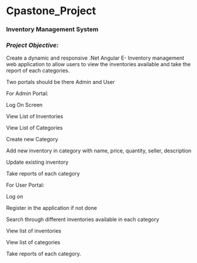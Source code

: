 #  Cpastone_Project

### Inventory Management System 

 

### *Project Objective:*
Create a dynamic and responsive .Net Angular E- Inventory management web application to allow users to view the inventories available and take the report of each categories.

 

Two portals should be there Admin and User 

For Admin Portal:  

Log On Screen 

View List of Inventories 

View List of Categories 

Create new Category 

Add new inventory in category with name, price, quantity, seller, description 

Update existing inventory 

Take reports of each category 

For User Portal: 

Log on 

Register in the application if not done 

Search through different inventories available in each category 

View list of inventories 

View list of categories 

Take reports of each category. 
